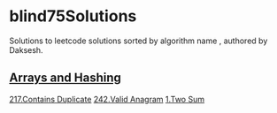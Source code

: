 # blind75Solutions 

Solutions to leetcode solutions sorted by algorithm name , authored by Daksesh.


## [Arrays and Hashing](https://github.com/invader43/blind75Solutions/tree/main/Arrays%20and%20Hashing)

[217.Contains Duplicate](https://github.com/invader43/blind75Solutions/blob/main/Arrays%20and%20Hashing/217.py)
[242.Valid Anagram](https://github.com/invader43/blind75Solutions/blob/main/Arrays%20and%20Hashing/242.py)
[1.Two Sum](https://github.com/invader43/blind75Solutions/blob/main/Arrays%20and%20Hashing/1.py)
